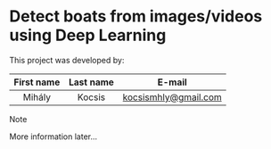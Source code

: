 # Detect boats from images/videos using Deep Learning

This project was developed by:

| First name | Last name |                       E-mail                        |
|:----------:|:---------:|:---------------------------------------------------:|
|   Mihály   |  Kocsis   | [kocsismhly@gmail.com](mailto:kocsismhly@gmail.com) |

> [!NOTE]
> More information later...
